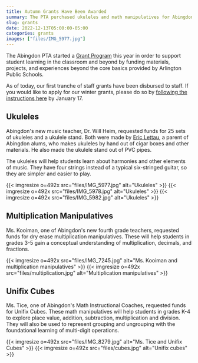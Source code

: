 ```yaml
--- 
title: Autumn Grants Have Been Awarded
summary: The PTA purchased ukuleles and math manipulatives for Abingdon students.
slug: grants
date: 2022-12-13T05:00:00-05:00
categories: grants
images: ["files/IMG_5977.jpg"]
---
```


The Abingdon PTA started a [Grant Program](/grants) this year in order to support student learning in the classroom and beyond by funding materials, projects, and experiences beyond the core basics provided by Arlington Public Schools.

As of today, our first tranche of staff grants have been disbursed to staff. If you would like to apply for our winter grants, please do so by [following the instructions here](/grants) by January 17.

## Ukuleles

Abingdon's new music teacher, Dr. Will Heim, requested funds for 25 sets of ukuleles and a ukulele stand. Both were made by [Eric Lettau](https://twitter.com/ECigarBoxGuitar), a parent of Abingdon alums, who makes ukuleles by hand out of cigar boxes and other materials. He also made the ukulele stand out of PVC pipes.

The ukuleles will help students learn about harmonies and other elements of music. They have four strings instead of a typical six-stringed guitar, so they are simpler and easier to play.

{{< imgresize o=492x src="files/IMG_5977.jpg" alt="Ukuleles" >}}
{{< imgresize o=492x src="files/IMG_5978.jpg" alt="Ukuleles" >}}
{{< imgresize o=492x src="files/IMG_5982.jpg" alt="Ukuleles" >}}

## Multiplication Manipulatives

Ms. Kooiman, one of Abingdon's new fourth grade teachers, requested funds for dry erase multiplication manipulatives. These will help students in grades 3-5 gain a conceptual understanding of multiplication, decimals, and fractions.

{{< imgresize o=492x src="files/IMG_7245.jpg" alt="Ms. Kooiman and multiplication manipulatives" >}}
{{< imgresize o=492x src="files/multiplication.jpg" alt="Multiplication manipulatives" >}}

## Unifix Cubes

Ms. Tice, one of Abingdon's Math Instructional Coaches, requested funds for Unifix Cubes. These math manipulatives will help students in grades K-4 to explore place value, addition, subtraction, multiplication and division. They will also be used to represent grouping and ungrouping with the foundational learning of multi-digit operations.

{{< imgresize o=492x src="files/IMG_8279.jpg" alt="Ms. Tice and Unifix Cubes" >}}
{{< imgresize o=492x src="files/cubes.jpg" alt="Unifix cubes" >}}